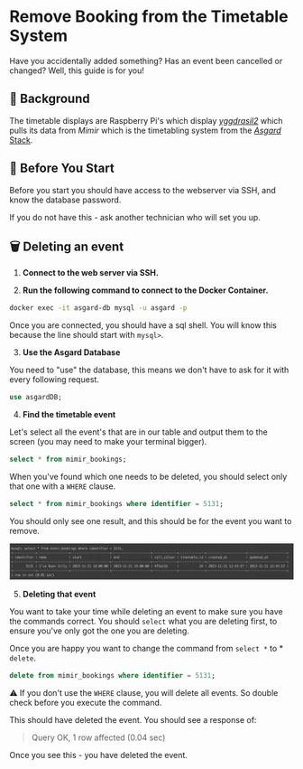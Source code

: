 # Remove Booking from the Timetable System

Have you accidentally added something? Has an event been cancelled or changed? Well, this guide is for you!

## 🧠 Background

The timetable displays are Raspberry Pi's which display [*yggdrasil2*](https://github.com/SoCSTech/yggdrasil-revamp) which pulls its data from *Mimir* which is the timetabling system from the [*Asgard* Stack](https://github.com/SoCSTech/asgard-system-stack).

## 📝 Before You Start

Before you start you should have access to the webserver via SSH, and know the database password. 

If you do not have this - ask another technician who will set you up.

## 🗑️ Deleting an event

1. **Connect to the web server via SSH.**

2. **Run the following command to connect to the Docker Container.**

```sh
docker exec -it asgard-db mysql -u asgard -p
```
Once you are connected, you should have a sql shell. You will know this because the line should start with `mysql>`.

3. **Use the Asgard Database**

You need to "use" the database, this means we don't have to ask for it with every following request.

```sql
use asgardDB;
```

4. **Find the timetable event** 

Let's select all the event's that are in our table and output them to the screen (you may need to make your terminal bigger).

```sql
select * from mimir_bookings;
```

When you've found which one needs to be deleted, you should select only that one with a `WHERE` clause.

```sql
select * from mimir_bookings where identifier = 5131;
```

You should only see one result, and this should be for the event you want to remove.

![SQL response with just one item](/images/SelectMyEvent.png)

5. **Deleting that event**

You want to take your time while deleting an event to make sure you have the commands correct. You should `select` what you are deleting first, to ensure you've only got the one you are deleting.

Once you are happy you want to change the command from `select *` to * `delete`.

```sql
delete from mimir_bookings where identifier = 5131;
```

⚠️ If you don't use the `WHERE` clause, you will delete all events. So double check before you execute the command.

This should have deleted the event. You should see a response of:

> Query OK, 1 row affected (0.04 sec)

Once you see this - you have deleted the event.
